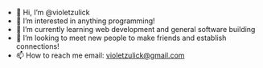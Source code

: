 - 👋 Hi, I’m @violetzulick
- 👀 I’m interested in anything programming!
- 🌱 I’m currently learning web development and general software building
- 💞️ I’m looking to meet new people to make friends and establish connections!
- 📫 How to reach me email: violetzulick@gmail.com
